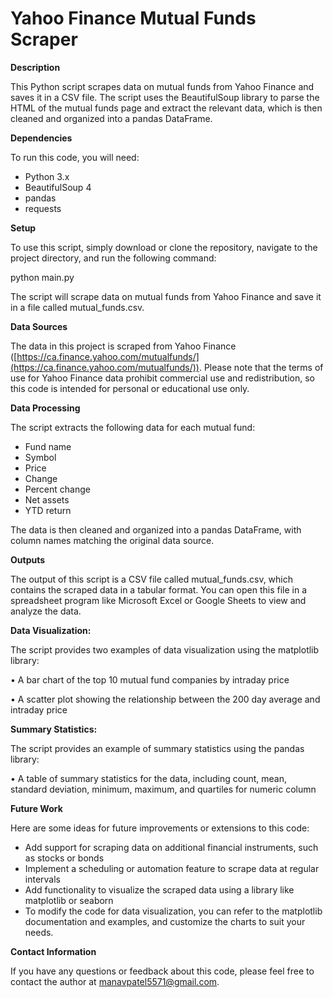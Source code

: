 # **Yahoo Finance Mutual Funds Scraper**

**Description**

This Python script scrapes data on mutual funds from Yahoo Finance and saves it in a CSV file. The script uses the BeautifulSoup library to parse the HTML of the mutual funds page and extract the relevant data, which is then cleaned and organized into a pandas DataFrame.

**Dependencies**

To run this code, you will need:

- Python 3.x
- BeautifulSoup 4
- pandas
- requests

**Setup**

To use this script, simply download or clone the repository, navigate to the project directory, and run the following command:

python main.py

The script will scrape data on mutual funds from Yahoo Finance and save it in a file called mutual\_funds.csv.

**Data Sources**

The data in this project is scraped from Yahoo Finance ([https://ca.finance.yahoo.com/mutualfunds/](https://ca.finance.yahoo.com/mutualfunds/)). Please note that the terms of use for Yahoo Finance data prohibit commercial use and redistribution, so this code is intended for personal or educational use only.

**Data Processing**

The script extracts the following data for each mutual fund:

- Fund name
- Symbol
- Price
- Change
- Percent change
- Net assets
- YTD return

The data is then cleaned and organized into a pandas DataFrame, with column names matching the original data source.

**Outputs**

The output of this script is a CSV file called mutual\_funds.csv, which contains the scraped data in a tabular format. You can open this file in a spreadsheet program like Microsoft Excel or Google Sheets to view and analyze the data.

**Data Visualization:**

The script provides two examples of data visualization using the matplotlib library:

• A bar chart of the top 10 mutual fund companies by intraday price

• A scatter plot showing the relationship between the 200 day average and intraday price

**Summary Statistics:**

The script provides an example of summary statistics using the pandas library:

• A table of summary statistics for the data, including count, mean, standard deviation, minimum, maximum, and quartiles for numeric column

**Future Work**

Here are some ideas for future improvements or extensions to this code:

- Add support for scraping data on additional financial instruments, such as stocks or bonds
- Implement a scheduling or automation feature to scrape data at regular intervals
- Add functionality to visualize the scraped data using a library like matplotlib or seaborn
- To modify the code for data visualization, you can refer to the matplotlib documentation and examples, and customize the charts to suit your needs.

**Contact Information**

If you have any questions or feedback about this code, please feel free to contact the author at manavpatel5571@gmail.com.